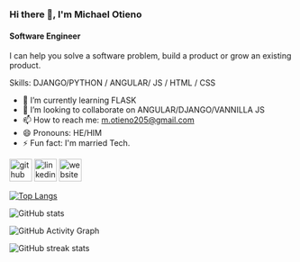### Hi there 👋, I'm Michael Otieno
#### Software Engineer
I can help you solve a software problem, build a product or grow an existing product.

Skills: DJANGO/PYTHON / ANGULAR/ JS / HTML / CSS

- 🌱 I’m currently learning FLASK 
- 👯 I’m looking to collaborate on ANGULAR/DJANGO/VANNILLA JS 
- 📫 How to reach me: m.otieno205@gmail.com 
- 😄 Pronouns: HE/HIM 
- ⚡ Fun fact: I'm married Tech. 


[<img src='https://cdn.jsdelivr.net/npm/simple-icons@3.0.1/icons/github.svg' alt='github' height='40'>](https://github.com/Michael-Otieno)  [<img src='https://cdn.jsdelivr.net/npm/simple-icons@3.0.1/icons/linkedin.svg' alt='linkedin' height='40'>](https://www.linkedin.com/in/MichaelOtieno/)  [<img src='https://cdn.jsdelivr.net/npm/simple-icons@3.0.1/icons/icloud.svg' alt='website' height='40'>](https://michael-otieno.netlify.app/)  

[![Top Langs](https://github-readme-stats.vercel.app/api/top-langs/?username=Michael-Otieno&theme=radical)](https://github.com/anuraghazra/github-readme-stats)

![GitHub stats](https://github-readme-stats.vercel.app/api?username=Michael-Otieno&show_icons=true&theme=radical)  

![GitHub Activity Graph](https://activity-graph.herokuapp.com/graph?username=Michael-Otieno&theme=radical)  

![GitHub streak stats](https://github-readme-streak-stats.herokuapp.com/?user=Michael-Otieno&theme=radical)  



